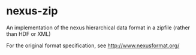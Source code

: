 # nexus-zip
An implementation of the nexus hierarchical data format in a zipfile (rather than HDF or XML)

For the original format specification, see http://www.nexusformat.org/
